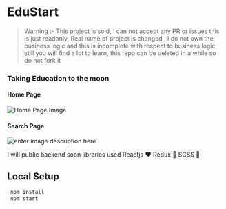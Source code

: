 # EduStart 
> Warning :- This project is sold, I can not accept any PR or issues this is just readonly, Real name of project is changed , I do not own the business logic and this is incomplete with respect to business logic, still you will find a lot to learn, this repo can be deleted in a while so do not fork it

### Taking Education to the moon
#### Home Page
![Home Page Image](https://i.ibb.co/nLbnpNN/Screenshot-from-2021-06-12-17-54-49.png)
#### Search Page
![enter image description here](https://i.ibb.co/sjgsVT9/Screenshot-from-2021-06-13-15-41-04.png)

I will public backend soon
libraries used
Reactjs :heart:
Redux :blue_heart:
SCSS :purple_heart:
## Local Setup 
```cmd
 npm install
 npm start 
```
